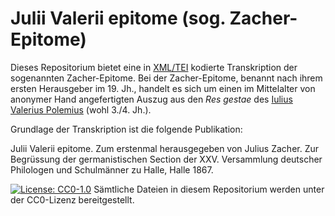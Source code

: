 # Julii Valerii epitome (sog. Zacher-Epitome)

Dieses Repositorium bietet eine in [XML/TEI](https://tei-c.org/) kodierte Transkription der sogenannten Zacher-Epitome. Bei der Zacher-Epitome, benannt nach ihrem ersten Herausgeber im 19. Jh., handelt es sich um einen im Mittelalter von anonymer Hand angefertigten Auszug aus den *Res gestae* des [Iulius Valerius Polemius](https://de.wikipedia.org/wiki/Iulius_Valerius_Polemius) (wohl 3./4. Jh.).

Grundlage der Transkription ist die folgende Publikation:

Julii Valerii epitome. Zum erstenmal herausgegeben von Julius Zacher. Zur Begrüssung der germanistischen Section der XXV. Versammlung deutscher Philologen und Schulmänner zu Halle, Halle 1867.

[![License: CC0-1.0](https://licensebuttons.net/l/zero/1.0/80x15.png)](http://creativecommons.org/publicdomain/zero/1.0/) Sämtliche Dateien in diesem Repositorium werden unter der CC0-Lizenz bereitgestellt.
